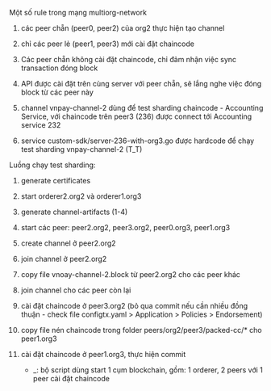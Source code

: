 Một số rule trong mạng multiorg-network

1. các peer chẵn (peer0, peer2) của org2 thực hiện tạo channel
2. chỉ các peer lẻ (peer1, peer3) mới cài đặt chaincode
3. Các peer chẵn không cài đặt chaincode, chỉ đảm nhận việc sync transaction đóng block
4. API được cài đặt trên cùng server với peer chẵn, sẽ lắng nghe việc đóng block từ các peer này

5. channel vnpay-channel-2 dùng để test sharding chaincode - Accounting Service, với chaincode trên peer3 (236) được connect tới Accounting service 232
6. service custom-sdk/server-236-with-org3.go được hardcode để chạy test sharding vnpay-channel-2  (T_T)

Luồng chạy test sharding:
1. generate certificates
2. start orderer2.org2 và orderer1.org3
3. generate channel-artifacts (1-4)
4. start các peer: peer2.org2, peer3.org2, peer0.org3, peer1.org3
5. create channel ở peer2.org2
6. join channel ở peer2.org2
7. copy file vnoay-channel-2.block từ peer2.org2 cho các peer khác
8. join channel cho các peer còn lại
9. cài đặt chaincode ở peer3.org2 (bỏ qua commit nếu cần nhiều đồng thuận - check file configtx.yaml > Application > Policies > Endorsement)
10. copy file nén chaincode trong folder peers/org2/peer3/packed-cc/* cho peer1.org3
11. cài đặt chaincode ở peer1.org3, thực hiện commit

    * _: bộ script dùng start 1 cụm blockchain, gồm: 1 orderer, 2 peers với 1 peer cài đặt chaincode